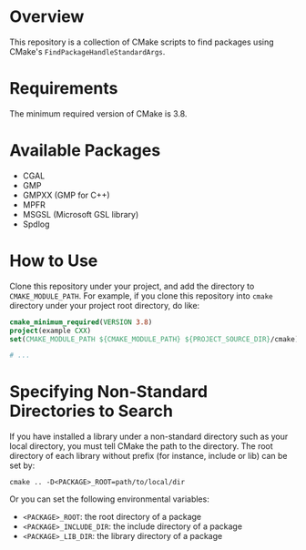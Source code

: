 # Overview

This repository is a collection of CMake scripts to find packages using CMake's `FindPackageHandleStandardArgs`.

# Requirements

The minimum required version of CMake is 3.8.

# Available Packages

- CGAL
- GMP
- GMPXX (GMP for C++)
- MPFR
- MSGSL (Microsoft GSL library)
- Spdlog

# How to Use

Clone this repository under your project, and add the directory to `CMAKE_MODULE_PATH`. For example, if you clone this repository into `cmake` directory under your project root directory, do like:

```cmake
cmake_minimum_required(VERSION 3.8)
project(example CXX)
set(CMAKE_MODULE_PATH ${CMAKE_MODULE_PATH} ${PROJECT_SOURCE_DIR}/cmake)

# ...
```

# Specifying Non-Standard Directories to Search

If you have installed a library under a non-standard directory such as your local directory, you must tell CMake the path to the directory. The root directory of each library without prefix (for instance, include or lib) can be set by:

```terminal
cmake .. -D<PACKAGE>_ROOT=path/to/local/dir
```

Or you can set the following environmental variables:

- `<PACKAGE>_ROOT`: the root directory of a package
- `<PACKAGE>_INCLUDE_DIR`: the include directory of a package
- `<PACKAGE>_LIB_DIR`: the library directory of a package
